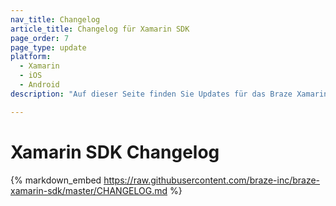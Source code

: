 ```yaml
---
nav_title: Changelog
article_title: Changelog für Xamarin SDK
page_order: 7
page_type: update
platform:
  - Xamarin
  - iOS
  - Android
description: "Auf dieser Seite finden Sie Updates für das Braze Xamarin SDK Changelog."

---
```


# Xamarin SDK Changelog

{% markdown_embed https://raw.githubusercontent.com/braze-inc/braze-xamarin-sdk/master/CHANGELOG.md %}
